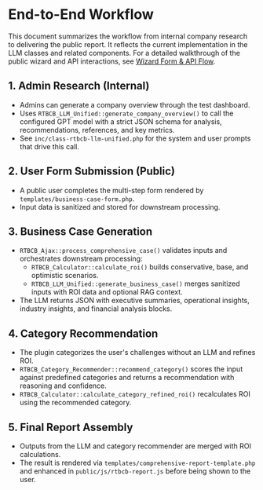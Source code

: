 # End-to-End Workflow

This document summarizes the workflow from internal company research to
delivering the public report. It reflects the current implementation in the LLM
classes and related components. For a detailed walkthrough of the public wizard
and API interactions, see
[Wizard Form & API Flow](WIZARD_FORM_API_FLOW.md).

## 1. Admin Research (Internal)

- Admins can generate a company overview through the test dashboard.
- Uses `RTBCB_LLM_Unified::generate_company_overview()` to call the configured
  GPT model with a strict JSON schema for analysis, recommendations, references,
  and key metrics.
- See `inc/class-rtbcb-llm-unified.php` for the system and user prompts that
  drive this call.

## 2. User Form Submission (Public)

- A public user completes the multi-step form rendered by
  `templates/business-case-form.php`.
- Input data is sanitized and stored for downstream processing.

## 3. Business Case Generation

- `RTBCB_Ajax::process_comprehensive_case()` validates inputs and orchestrates
  downstream processing:
    - `RTBCB_Calculator::calculate_roi()` builds conservative, base, and
      optimistic scenarios.
    - `RTBCB_LLM_Unified::generate_business_case()` merges sanitized inputs with
      ROI data and optional RAG context.
- The LLM returns JSON with executive summaries, operational insights,
  industry insights, and financial analysis blocks.

## 4. Category Recommendation

- The plugin categorizes the user's challenges without an LLM and refines ROI.
- `RTBCB_Category_Recommender::recommend_category()` scores the input against
  predefined categories and returns a recommendation with reasoning and
  confidence.
- `RTBCB_Calculator::calculate_category_refined_roi()` recalculates ROI using
  the recommended category.

## 5. Final Report Assembly

- Outputs from the LLM and category recommender are merged with ROI
  calculations.
- The result is rendered via `templates/comprehensive-report-template.php` and
  enhanced in `public/js/rtbcb-report.js` before being shown to the user.
